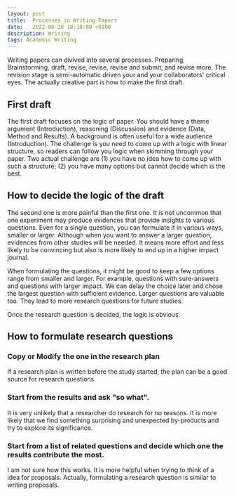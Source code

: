 ```yaml
---
layout: post
title:  Processes in Writing Papers
date:   2022-06-28 18:18:00 +0100
description: Writing
tags: Academic Writing
---
```


Writing papers can divived into several processes. Preparing, Brainstorming, draft, revise, revise, revise and submit, and revise more. 
The revision stage is semi-automatic driven your and your collaborators' critical eyes. 
The actually creative part is how to make the first draft. 

## First draft
The first draft focuses on the logic of paper. 
You should have a theme argument (Introduction), reasoning (Discussion) and evidence (Data, Method and Results). A background is often useful for a wide audience (Introduction). 
The challenge is you need to come up with a logic with linear structure, so readers can follow you logic when skimming through your paper.
Two actual challenge are (1) you have no idea how to come up with such a structure; (2) you have many options but cannot decide which is the best.

## How to decide the logic of the draft
The second one is more painful than the first one. It is not uncommon that one experiment may produce evidences that provide insights to various questions. 
Even for a single question, you can formulate it in various ways, smaller or larger.
Although when you want to answer a larger question, evidences from other studies will be needed. It means more effort and less likely to be convincing but also is more likely to end up in a higher impact journal. 

When formulating the questions, it might be good to keep a few options range from smaller and larger. For example, questions with sure-answers and questions with larger impact. 
We can delay the choice later and chose the largest question with sufficient evidence.
Larger questions are valuable too. They lead to more research questions for future studies.

Once the research question is decided, the logic is obvious.

## How to formulate research questions

### Copy or Modify the one in the research plan
If a research plan is written before the study started, the plan can be a good source for research questions

### Start from the results and ask "so what".
It is very unlikely that a researcher do research for no reasons. It is more likely that we find something surprising and unexpected by-products and try to explore its significance.

### Start from a list of related questions and decide which one the results contribute the most.
I am not sure how this works. It is more helpful when trying to think of a idea for proposals.
Actually, formulating a research question is similar to writing proposals.
